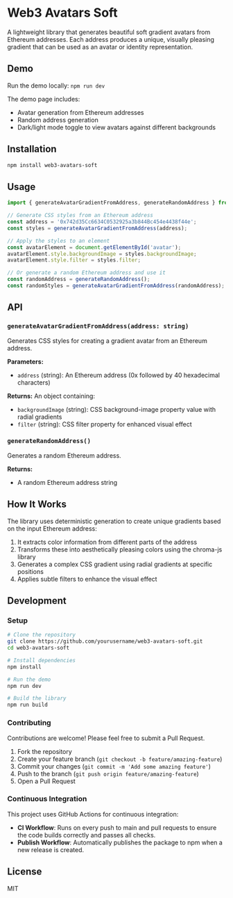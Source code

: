 # Web3 Avatars Soft

A lightweight library that generates beautiful soft gradient avatars from Ethereum addresses. Each address produces a unique, visually pleasing gradient that can be used as an avatar or identity representation.

## Demo

Run the demo locally: `npm run dev`

The demo page includes:
- Avatar generation from Ethereum addresses
- Random address generation
- Dark/light mode toggle to view avatars against different backgrounds

## Installation

```bash
npm install web3-avatars-soft
```

## Usage

```typescript
import { generateAvatarGradientFromAddress, generateRandomAddress } from 'web3-avatars-soft';

// Generate CSS styles from an Ethereum address
const address = '0x742d35Cc6634C0532925a3b844Bc454e4438f44e';
const styles = generateAvatarGradientFromAddress(address);

// Apply the styles to an element
const avatarElement = document.getElementById('avatar');
avatarElement.style.backgroundImage = styles.backgroundImage;
avatarElement.style.filter = styles.filter;

// Or generate a random Ethereum address and use it
const randomAddress = generateRandomAddress();
const randomStyles = generateAvatarGradientFromAddress(randomAddress);
```

## API

### `generateAvatarGradientFromAddress(address: string)`

Generates CSS styles for creating a gradient avatar from an Ethereum address.

**Parameters:**
- `address` (string): An Ethereum address (0x followed by 40 hexadecimal characters)

**Returns:**
An object containing:
- `backgroundImage` (string): CSS background-image property value with radial gradients
- `filter` (string): CSS filter property for enhanced visual effect

### `generateRandomAddress()`

Generates a random Ethereum address.

**Returns:**
- A random Ethereum address string

## How It Works

The library uses deterministic generation to create unique gradients based on the input Ethereum address:

1. It extracts color information from different parts of the address
2. Transforms these into aesthetically pleasing colors using the chroma-js library
3. Generates a complex CSS gradient using radial gradients at specific positions
4. Applies subtle filters to enhance the visual effect

## Development

### Setup

```bash
# Clone the repository
git clone https://github.com/yourusername/web3-avatars-soft.git
cd web3-avatars-soft

# Install dependencies
npm install

# Run the demo
npm run dev

# Build the library
npm run build
```

### Contributing

Contributions are welcome! Please feel free to submit a Pull Request.

1. Fork the repository
2. Create your feature branch (`git checkout -b feature/amazing-feature`)
3. Commit your changes (`git commit -m 'Add some amazing feature'`)
4. Push to the branch (`git push origin feature/amazing-feature`)
5. Open a Pull Request

### Continuous Integration

This project uses GitHub Actions for continuous integration:

- **CI Workflow**: Runs on every push to main and pull requests to ensure the code builds correctly and passes all checks.
- **Publish Workflow**: Automatically publishes the package to npm when a new release is created.

## License

MIT 